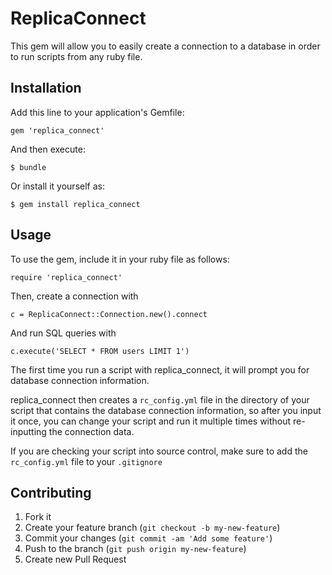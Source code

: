 # ReplicaConnect

This gem will allow you to easily create a connection to a database in
order to run scripts from any ruby file.

## Installation

Add this line to your application's Gemfile:

    gem 'replica_connect'

And then execute:

    $ bundle

Or install it yourself as:

    $ gem install replica_connect

## Usage

To use the gem, include it in your ruby file as follows:

`require 'replica_connect'`

Then, create a connection with

`c = ReplicaConnect::Connection.new().connect`

And run SQL queries with

`c.execute('SELECT * FROM users LIMIT 1')`

The first time you run a script with replica_connect, it will prompt you
for database connection information.

replica_connect then creates a `rc_config.yml` file in the directory of your
script that contains the database connection information, so after you
input it once, you can change your script and run it multiple times
without re-inputting the connection data.

If you are checking your script into source control, make sure to add
the `rc_config.yml` file to your `.gitignore`

## Contributing

1. Fork it
2. Create your feature branch (`git checkout -b my-new-feature`)
3. Commit your changes (`git commit -am 'Add some feature'`)
4. Push to the branch (`git push origin my-new-feature`)
5. Create new Pull Request
